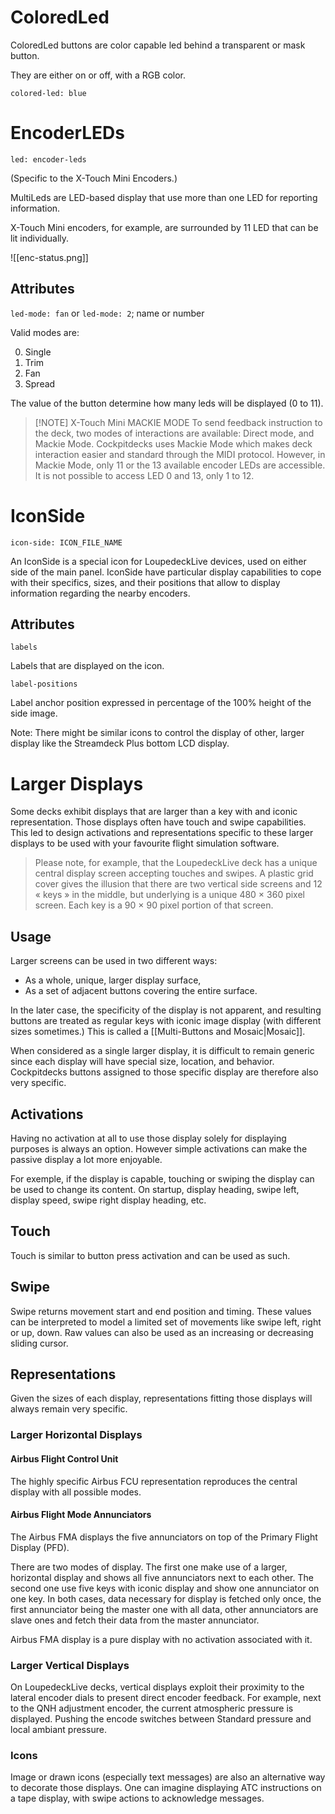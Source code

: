 # ColoredLed

ColoredLed buttons are color capable led behind a transparent or mask button.

They are either on or off, with a RGB color.

```
colored-led: blue
```

# EncoderLEDs

`led: encoder-leds`

(Specific to the X-Touch Mini Encoders.)

MultiLeds are LED-based display that use more than one LED for reporting information.

X-Touch Mini encoders, for example, are surrounded by 11 LED that can be lit individually.

![[enc-status.png]]

## Attributes

`led-mode: fan` or `led-mode: 2`; name or number

Valid modes are:

0. Single
1. Trim
2. Fan
3. Spread

The value of the button determine how many leds will be displayed (0 to 11).

> [!NOTE] X-Touch Mini MACKIE MODE
> To send feedback instruction to the deck, two modes of interactions are available: Direct mode, and Mackie Mode. Cockpitdecks uses Mackie Mode which makes deck interaction easier and standard through the MIDI protocol. However, in Mackie Mode, only 11 or the 13 available encoder LEDs are accessible. It is not possible to access LED 0 and 13, only 1 to 12.

# IconSide

`icon-side: ICON_FILE_NAME`

An IconSide is a special icon for LoupedeckLive devices, used on either side of the main panel. IconSide have particular display capabilities to cope with their specifics, sizes, and their positions that allow to display information regarding the nearby encoders.

## Attributes

`labels`

Labels that are displayed on the icon.

`label-positions`

Label anchor position expressed in percentage of the 100% height of the side image.

Note: There might be similar icons to control the display of other, larger display like the Streamdeck Plus bottom LCD display.

# Larger Displays

Some decks exhibit displays that are larger than a key with and iconic representation. Those displays often have touch and swipe capabilities. This led to design activations and representations specific to these larger displays to be used with your favourite flight simulation software.

> Please note, for example, that the LoupedeckLive deck has a unique central display screen accepting touches and swipes. A plastic grid cover gives the illusion that there are two vertical side screens and 12 « keys » in the middle, but underlying is a unique 480 × 360 pixel screen. Each key is a 90 × 90 pixel portion of that screen.

## Usage

Larger screens can be used in two different ways:

- As a whole, unique, larger display surface,
- As a set of adjacent buttons covering the entire surface.

In the later case, the specificity of the display is not apparent, and resulting buttons are treated as regular keys with iconic image display (with different sizes sometimes.) This is called a [[Multi-Buttons and Mosaic|Mosaic]].

When considered as a single larger display, it is difficult to remain generic since each display will have special size, location, and behavior. Cockpitdecks buttons assigned to those specific display are therefore also very specific.

## Activations

Having no activation at all to use those display solely for displaying purposes is always an option. However simple activations can make the passive display a lot more enjoyable.

For exemple, if the display is capable, touching or swiping the display can be used to change its content. On startup, display heading, swipe left, display speed, swipe right display heading, etc.

## Touch

Touch is similar to button press activation and can be used as such.

## Swipe

Swipe returns movement start and end position and timing. These values can be interpreted to model a limited set of movements like swipe left, right or up, down. Raw values can also be used as an increasing or decreasing sliding cursor.

## Representations

Given the sizes of each display, representations fitting those displays will always remain very specific.

### Larger Horizontal Displays

#### Airbus Flight Control Unit

The highly specific Airbus FCU representation reproduces the central display with all possible modes.

#### Airbus Flight Mode Annunciators

The Airbus FMA displays the five annunciators on top of the Primary Flight Display (PFD).

There are two modes of display. The first one make use of a larger, horizontal display and shows all five annunciators next to each other. The second one use five keys with iconic display and show one annunciator on one key. In both cases, data necessary for display is fetched only once, the first annunciator being the master one with all data, other annunciators are slave ones and fetch their data from the master annunciator.

Airbus FMA display is a pure display with no activation associated with it.

### Larger Vertical Displays

On LoupedeckLive decks, vertical displays exploit their proximity to the lateral encoder dials to present direct encoder feedback. For example, next to the QNH adjustment encoder, the current atmospheric pressure is displayed. Pushing the encode switches between Standard pressure and local ambiant pressure.

### Icons

Image or drawn icons (especially text messages) are also an alternative way to decorate those displays. One can imagine displaying ATC instructions on a tape display, with swipe actions to acknowledge messages.
